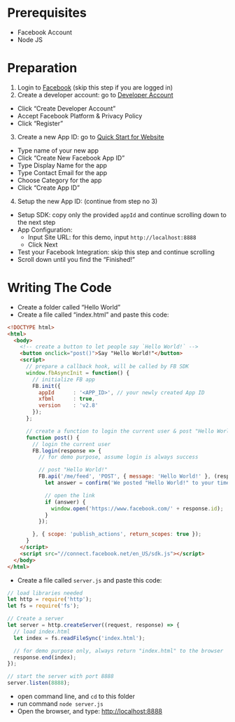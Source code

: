 # Prerequisites
- Facebook Account
- Node JS

# Preparation
1. Login to [Facebook](https://www.facebook.com) (skip this step if you are logged in)
2. Create a developer account: go to [Developer Account](https://developers.facebook.com/docs/apps/register#developer-account)
  - Click “Create Developer Account”
  - Accept Facebook Platform & Privacy Policy
  - Click “Register”
3. Create a new App ID: go to [Quick Start for Website](https://developers.facebook.com/quickstarts/?platform=web)
  - Type name of your new app
  - Click “Create New Facebook App ID”
  - Type Display Name for the app
  - Type Contact Email for the app
  - Choose Category for the app
  - Click “Create App ID”
4. Setup the new App ID: (continue from step no 3)
  - Setup SDK: copy only the provided `appId` and continue scrolling down to the next step
  - App Configuration:
    - Input Site URL: for this demo, input `http://localhost:8888`
    - Click Next
  - Test your Facebook Integration: skip this step and continue scrolling
  - Scroll down until you find the “Finished!”

# Writing The Code
- Create a folder called “Hello World”
- Create a file called “index.html” and paste this code:

```html
<!DOCTYPE html>
<html>
  <body>
    <!-- create a button to let people say `Hello World!` -->
    <button onclick="post()">Say "Hello World!"</button>
    <script>
      // prepare a callback hook, will be called by FB SDK
      window.fbAsyncInit = function() {
        // initialize FB app
        FB.init({
          appId      : '<APP_ID>', // your newly created App ID
          xfbml      : true,
          version    : 'v2.8'
        });
      };

      // create a function to login the current user & post "Hello World!" to his timeline
      function post() {
        // login the current user
        FB.login(response => {
          // for demo purpose, assume login is always success

          // post "Hello World!"
          FB.api('/me/feed', 'POST', { message: 'Hello World!' }, (response) => {
            let answer = confirm('We posted "Hello World!" to your timeline. Do you want to see it?');

            // open the link
            if (answer) {
              window.open('https://www.facebook.com/' + response.id);
            }
          });

        }, { scope: 'publish_actions', return_scopes: true });
      }
    </script>
    <script src="//connect.facebook.net/en_US/sdk.js"></script>
  </body>
</html>
```

- Create a file called `server.js` and paste this code:

```javascript
// load libraries needed
let http = require('http');
let fs = require('fs');

// Create a server
let server = http.createServer((request, response) => {
  // load index.html
  let index = fs.readFileSync('index.html');

  // for demo purpose only, always return "index.html" to the browser
  response.end(index);
});

// start the server with port 8888
server.listen(8888);
```

- open command line, and `cd` to this folder
- run command `node server.js`
- Open the browser, and type: [http://localhost:8888](http://localhost:8888)
